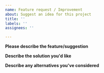 ```yaml
---
name: Feature request / Improvement
about: Suggest an idea for this project
title: ''
labels: ''
assignees: ''

---
```


**Please describe the feature/suggestion**

**Describe the solution you'd like**

**Describe any alternatives you've considered**
